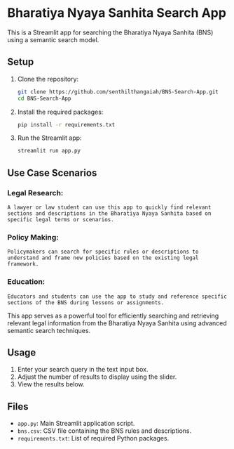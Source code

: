 # Bharatiya Nyaya Sanhita Search App

This is a Streamlit app for searching the Bharatiya Nyaya Sanhita (BNS) using a semantic search model.

## Setup

1. Clone the repository:
    ```bash
    git clone https://github.com/senthilthangaiah/BNS-Search-App.git
    cd BNS-Search-App
    ```

2. Install the required packages:
    ```bash
    pip install -r requirements.txt
    ```

3. Run the Streamlit app:
    ```bash
    streamlit run app.py
    ```
## Use Case Scenarios

### Legal Research: 
    A lawyer or law student can use this app to quickly find relevant sections and descriptions in the Bharatiya Nyaya Sanhita based on specific legal terms or scenarios.

### Policy Making: 
    Policymakers can search for specific rules or descriptions to understand and frame new policies based on the existing legal framework.

### Education: 
    Educators and students can use the app to study and reference specific sections of the BNS during lessons or assignments.

This app serves as a powerful tool for efficiently searching and retrieving relevant legal information from the Bharatiya Nyaya Sanhita using advanced semantic search techniques.
## Usage

1. Enter your search query in the text input box.
2. Adjust the number of results to display using the slider.
3. View the results below.

## Files

- `app.py`: Main Streamlit application script.
- `bns.csv`: CSV file containing the BNS rules and descriptions.
- `requirements.txt`: List of required Python packages.
